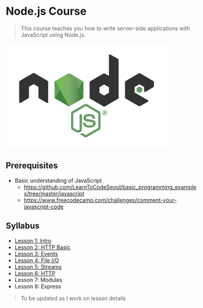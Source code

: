 # Node.js Course

> This course teaches you how to write server-side applications with JavaScript using Node.js.

![nodejs-logo](nodejs-logo.png)

## Prerequisites
- Basic understanding of JavaScript
	- https://github.com/LearnToCodeSeoul/basic_programming_examples/tree/master/javascript
	- https://www.freecodecamp.com/challenges/comment-your-javascript-code

## Syllabus
- [Lesson 1: Intro](/lesson1/)
- [Lesson 2: HTTP Basic](/lesson2/)
- [Lesson 3: Events](/lesson3/)
- [Lesson 4: File I/O](/lesson4/)
- [Lesson 5: Streams](/lesson5/)
- [Lesson 6: HTTP](/lesson6/)
- Lesson 7: Modules
- Lesson 8: Express

> To be updated as I work on lesson details

